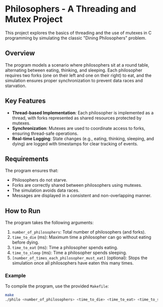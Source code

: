 # Philosophers - A Threading and Mutex Project

This project explores the basics of threading and the use of mutexes in C programming by simulating the classic "Dining Philosophers" problem.

## Overview
The program models a scenario where philosophers sit at a round table, alternating between eating, thinking, and sleeping. Each philosopher requires two forks (one on their left and one on their right) to eat, and the simulation ensures proper synchronization to prevent data races and starvation.

## Key Features
- **Thread-based Implementation**: Each philosopher is implemented as a thread, with forks represented as shared resources protected by mutexes.
- **Synchronization**: Mutexes are used to coordinate access to forks, ensuring thread-safe operations.
- **Real-time Logging**: State changes (e.g., eating, thinking, sleeping, and dying) are logged with timestamps for clear tracking of events.

## Requirements
The program ensures that:
- Philosophers do not starve.
- Forks are correctly shared between philosophers using mutexes.
- The simulation avoids data races.
- Messages are displayed in a consistent and non-overlapping manner.

## How to Run
The program takes the following arguments:
1. `number_of_philosophers`: Total number of philosophers (and forks).
2. `time_to_die` (ms): Maximum time a philosopher can go without eating before dying.
3. `time_to_eat` (ms): Time a philosopher spends eating.
4. `time_to_sleep` (ms): Time a philosopher spends sleeping.
5. `[number_of_times_each_philosopher_must_eat]` (optional): Stops the simulation once all philosophers have eaten this many times.

### Example
To compile the program, use the provided `Makefile`:
```bash
make
./philo <number_of_philosophers> <time_to_die> <time_to_eat> <time_to_sleep> [number_of_times_each_philosopher_must_eat]


